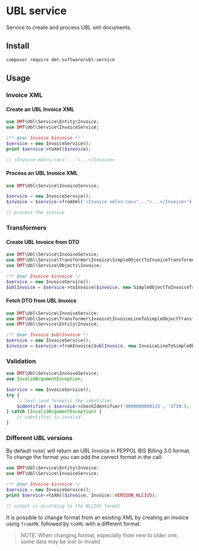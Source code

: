 # UBL service

Service to create and process UBL xml documents.

## Install
```bash
composer require dmt-software/ubl-service
```

## Usage

### Invoice XML 

#### Create an UBL Invoice XML

```php
use DMT\Ubl\Service\Entity\Invoice;
use DMT\Ubl\Service\InvoiceService;

/** @var Invoice $invoice */
$service = new InvoiceService();
print $service->toXml($invoice);

// <Invoice xmlns:cac="...">...</Invoice>
```

#### Process an UBL Invoice XML

```php
use DMT\Ubl\Service\InvoiceService;

$service = new InvoiceService();
$invoice = $service->fromXml('<Invoice xmlns:cac="...">...</Invoice>');

// process the invoice
```

### Transformers

#### Create UBL Invoice from DTO

```php
use DMT\Ubl\Service\InvoiceService;
use DMT\Ubl\Service\Transformer\Invoice\SimpleObjectToInvoiceTransformer;
use DMT\Ubl\Service\Objects\Invoice;

/** @var Invoice $invoice */
$service = new InvoiceService();
$ublInvoice = $service->toInvoice($invoice, new SimpleObjectToInvoiceTransformer());
```

#### Fetch DTO from UBL Invoice

```php
use DMT\Ubl\Service\InvoiceService;
use DMT\Ubl\Service\Transformer\Invoice\InvoiceLineToSimpleObjectTransformer;
use DMT\Ubl\Service\Entity\Invoice;

/** @var Invoice $ublInvoice */
$service = new InvoiceService();
$invoice = $service->fromInvoice($ublInvoice, new InvoiceLineToSimpleObjectTransformer());
```

### Validation

```php
use DMT\Ubl\Service\InvoiceService;
use InvalidArgumentException;

$service = new InvoiceService();
try {
    // test (and formats) the identifier
    $identifier = $service->checkIdentifier('0000000000123', 'GTIN');
} catch (InvalidArgumentException) {
    // identifier is invalid
}
```

### Different UBL versions

By default `toXml` will return an UBL Invoice in PEPPOL BIS Billing 3.0 format.  
To change the format you can add the correct format in the call:

```php
use DMT\Ubl\Service\Entity\Invoice;
use DMT\Ubl\Service\InvoiceService;

/** @var Invoice $invoice */
$service = new InvoiceService();
print $service->toXml($invoice, Invoice::VERSION_NLCIUS);

// output is according to the NLCIUS format
```

It is possible to change format from an existing XML by creating an invoice using `fromXML` followed by `toXML` with a 
different format.

> NOTE: When changing format, especially from new to older one, some data may be lost or invalid.
